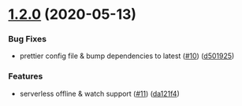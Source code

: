 # [1.2.0](https://github.com/flybondi/serverless-rollup-plugin/compare/v1.1.0...v1.2.0) (2020-05-13)


### Bug Fixes

* prettier config file & bump dependencies to latest ([#10](https://github.com/flybondi/serverless-rollup-plugin/issues/10)) ([d501925](https://github.com/flybondi/serverless-rollup-plugin/commit/d501925c25f96eba5b38128f2df4b23a64bd505b))


### Features

* serverless offline & watch support ([#11](https://github.com/flybondi/serverless-rollup-plugin/issues/11)) ([da121f4](https://github.com/flybondi/serverless-rollup-plugin/commit/da121f4fe5546f1824ee302e3fabcb8696348d29))
